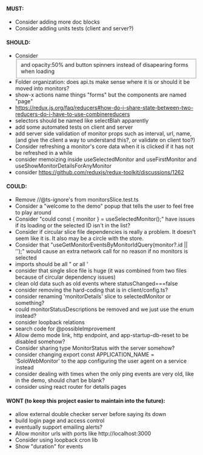 #### MUST:
- Consider adding more doc blocks
- Consider adding units tests (client and server?)
#### SHOULD:
- Consider <fieldset disabled="disabled"> and opacity:50% and button spinners instead of disapearing forms when loading
- Folder organization: does api.ts make sense where it is or should it be moved into monitors?
- show-x actions name things "forms" but the components are named "page"
- https://redux.js.org/faq/reducers#how-do-i-share-state-between-two-reducers-do-i-have-to-use-combinereducers
- selectors should be named like selectBlah apparently
- add some automated tests on client and server
- add server side validation of monitor props such as interval, url, name, (and give the client a way to understand this?, or validate on client too?)
- Consider refreshing a monitor's core data when it is clicked if it has not be refreshed in a while
- consider memoizing inside useSelectedMonitor and useFirstMonitor and useShowMonitorDetailsForAnyMonitor
- consider https://github.com/reduxjs/redux-toolkit/discussions/1262
#### COULD:
- Remove //@ts-ignore's from monitorsSlice.test.ts
- Consider a "welcome to the demo" popup that tells the user to feel free to play around
- Consider "could const { monitor } = useSelectedMonitor();" have issues if its loading or the selected ID isn't in the list?
- Consider if circular slice file dependencies is really a problem. It doesn't seem like it is. It also may be a circle with the store.
- Consider that "useGetMonitorEventsByMonitorIdQuery(monitor?.id || '');" would cause an extra network call for no reason if no monitors is selected
- imports should be all " or all '
- consider that single slice file is huge (it was combined from two files because of circular dependency issues)
- clean old data such as old events where statusChanged===false
- consider removing the hard-coding that is in client/config.ts?
- consider renaming 'monitorDetails' slice to selectedMonitor or something?
- could monitorStatusDescriptions be removed and we just use the enum instead?
- consider loopback relations
- search code for @possibleImprovement
- Allow demo mode link, http endpoint, and app-startup-db-reset to be disabled somehow?
- Consider sharing type MonitorStatus with the server somehow?
- consider changing export const APPLICATION_NAME = 'SoloWebMonitor' to the app configuring the user agent on a service instead
- consider dealing with times when the only ping events are very old, like in the demo, should chart be blank?
- consider using react router for details pages

#### WONT (to keep this project easier to maintain into the future):
- allow external double checker server before saying its down
- build login page and access control
- eventually support emailing alerts?
- Allow monitor urls with ports like http://localhost:3000
- Consider using loopback cron lib
- Show "duration" for events

